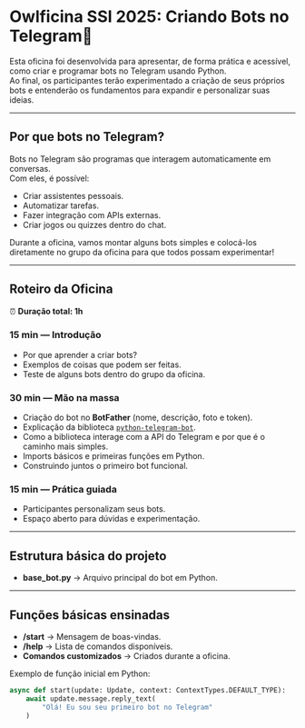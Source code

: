 # Owlficina SSI 2025: Criando Bots no Telegram💬

Esta oficina foi desenvolvida para apresentar, de forma prática e acessível, como criar e programar bots no Telegram usando Python.  
Ao final, os participantes terão experimentado a criação de seus próprios bots e entenderão os fundamentos para expandir e personalizar suas ideias.

---

## Por que bots no Telegram?
Bots no Telegram são programas que interagem automaticamente em conversas.  
Com eles, é possível:
- Criar assistentes pessoais.  
- Automatizar tarefas.  
- Fazer integração com APIs externas.  
- Criar jogos ou quizzes dentro do chat.  

Durante a oficina, vamos montar alguns bots simples e colocá-los diretamente no grupo da oficina para que todos possam experimentar!

---

## Roteiro da Oficina

⏰ **Duração total: 1h**

### **15 min — Introdução**
- Por que aprender a criar bots?  
- Exemplos de coisas que podem ser feitas.  
- Teste de alguns bots dentro do grupo da oficina.  

### **30 min — Mão na massa**
- Criação do bot no **BotFather** (nome, descrição, foto e token).  
- Explicação da biblioteca [`python-telegram-bot`](https://docs.python-telegram-bot.org/).  
- Como a biblioteca interage com a API do Telegram e por que é o caminho mais simples.  
- Imports básicos e primeiras funções em Python.  
- Construindo juntos o primeiro bot funcional.  

### **15 min — Prática guiada**
- Participantes personalizam seus bots.  
- Espaço aberto para dúvidas e experimentação.  

---

## Estrutura básica do projeto

- **base_bot.py** → Arquivo principal do bot em Python.   

---

## Funções básicas ensinadas

- **/start** → Mensagem de boas-vindas.  
- **/help** → Lista de comandos disponíveis.  
- **Comandos customizados** → Criados durante a oficina.  

Exemplo de função inicial em Python:

```python
async def start(update: Update, context: ContextTypes.DEFAULT_TYPE):
    await update.message.reply_text(
        "Olá! Eu sou seu primeiro bot no Telegram"
    )
